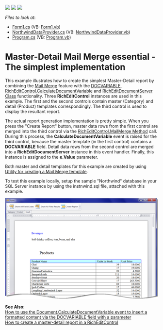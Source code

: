 <!-- default badges list -->
![](https://img.shields.io/endpoint?url=https://codecentral.devexpress.com/api/v1/VersionRange/128611720/11.1.9%2B)
[![](https://img.shields.io/badge/Open_in_DevExpress_Support_Center-FF7200?style=flat-square&logo=DevExpress&logoColor=white)](https://supportcenter.devexpress.com/ticket/details/E3662)
[![](https://img.shields.io/badge/📖_How_to_use_DevExpress_Examples-e9f6fc?style=flat-square)](https://docs.devexpress.com/GeneralInformation/403183)
<!-- default badges end -->
<!-- default file list -->
*Files to look at*:

* [Form1.cs](./CS/Form1.cs) (VB: [Form1.vb](./VB/Form1.vb))
* [NorthwindDataProvider.cs](./CS/NorthwindDataProvider.cs) (VB: [NorthwindDataProvider.vb](./VB/NorthwindDataProvider.vb))
* [Program.cs](./CS/Program.cs) (VB: [Program.vb](./VB/Program.vb))
<!-- default file list end -->
# Master-Detail Mail Merge essential - The simplest implementation


<p>This example illustrates how to create the simplest Master-Detail report by combining the <a href="http://documentation.devexpress.com/#WindowsForms/CustomDocument9330"><u>Mail Merge</u></a> feature with the <a href="http://documentation.devexpress.com/#WindowsForms/CustomDocument9721"><u>DOCVARIABLE</u></a>, <a href="http://documentation.devexpress.com/#WindowsForms/DevExpressXtraRichEditRichEditControl_CalculateDocumentVariabletopic"><u>RichEditControl.CalculateDocumentVariable</u></a> and <a href="http://documentation.devexpress.com/#CoreLibraries/clsDevExpressXtraRichEditRichEditDocumentServertopic"><u>RichEditDocumentServer Class</u></a> functionality. Three <strong>RichEditControl</strong> instances are used in this example. The first and the second controls contain master (Category) and detail (Product) templates correspondingly. The third control is used to display the resultant report.</p><p>The actual report generation implementation is pretty simple. When you press the "Create Report" button, master data rows from the first control are merged into the third control via the <a href="http://documentation.devexpress.com/#WindowsForms/DevExpressXtraRichEditRichEditControl_MailMergetopic1468"><u>RichEditControl.MailMerge Method</u></a> call. During this process, the <strong>CalculateDocumentVariable</strong> event is raised for the third control, because the master template (in the first control) contains a <strong>DOCVARIABLE</strong> field. Detail data rows from the second control are merged into a <strong>RichEditDocumentServer</strong> instance in this event handler. Finally, this instance is assigned to the <strong>e.Value</strong> parameter.</p><p>Both master and detail templates for this example are created by using <a href="https://www.devexpress.com/Support/Center/p/E3661">Utility for creating a Mail Merge template</a>.</p><p>To test this example locally, setup the sample "Northwind" database in your SQL Server instance by using the instnwind.sql file, attached with this example.</p><p><img src="https://raw.githubusercontent.com/DevExpress-Examples/master-detail-mail-merge-essential-the-simplest-implementation-e3662/11.1.9+/media/324c3a59-f99c-417d-8f46-f8090f827db6.png"></p><p><strong>See Also:<br />
</strong><a href="https://www.devexpress.com/Support/Center/p/E3280">How to use the Document.CalculateDocumentVariable event to insert a formatted content via the DOCVARIABLE field with a parameter</a><strong><br />
</strong><a href="https://www.devexpress.com/Support/Center/p/E3331">How to create a master-detail report in a RichEditControl</a></p>

<br/>


